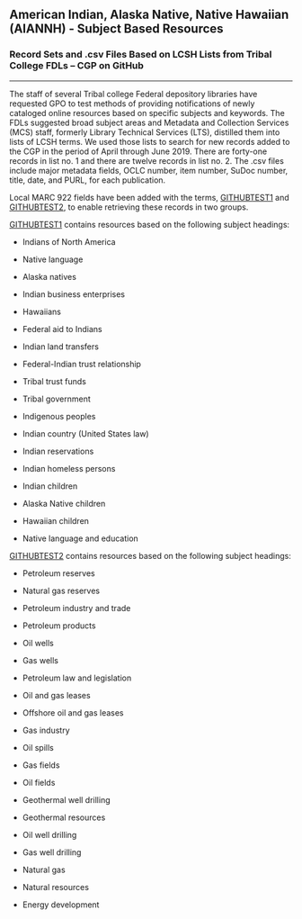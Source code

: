 ## American Indian, Alaska Native, Native Hawaiian (AIANNH) - Subject Based Resources

### Record Sets and .csv Files Based on LCSH Lists from Tribal College FDLs – CGP on GitHub
-----------

The staff of several Tribal college Federal depository libraries have requested GPO to test methods of providing notifications of newly cataloged online resources based on specific subjects and keywords. The FDLs suggested broad subject areas and Metadata and Collection Services (MCS) staff, formerly Library Technical Services (LTS), distilled them into lists of LCSH terms. We used those lists to search for new records added to the CGP in the period of April through June 2019. There are forty-one records in list no. 1 and there are twelve records in list no. 2. The .csv files include major metadata fields, OCLC number, item number, SuDoc number, title, date, and PURL, for each publication.

Local MARC 922 fields have been added with the terms, [GITHUBTEST1](https://catalog.gpo.gov/F/?func=find-c&ccl_term=wlts%3Dgithubtest1&x=0&y=0) and [GITHUBTEST2](https://catalog.gpo.gov/F/?func=find-c&ccl_term=wlts%3Dgithubtest2&x=0&y=0), to enable retrieving these records in two groups. 

[GITHUBTEST1](https://catalog.gpo.gov/F/?func=find-c&ccl_term=wlts%3Dgithubtest1&x=0&y=0) contains resources based on the following subject headings:

- Indians of North America

- Native language

- Alaska natives

- Indian business enterprises

- Hawaiians

- Federal aid to Indians

- Indian land transfers

- Federal-Indian trust relationship

- Tribal trust funds

- Tribal government

- Indigenous peoples

- Indian country (United States law)

- Indian reservations

- Indian homeless persons

- Indian children

- Alaska Native children

- Hawaiian children

- Native language and education

[GITHUBTEST2](https://catalog.gpo.gov/F/?func=find-c&ccl_term=wlts%3Dgithubtest2&x=0&y=0) contains resources based on the following subject headings:

- Petroleum reserves

- Natural gas reserves

- Petroleum industry and trade

- Petroleum products

- Oil wells

- Gas wells

- Petroleum law and legislation

- Oil and gas leases

- Offshore oil and gas leases

- Gas industry

- Oil spills

- Gas fields

- Oil fields

- Geothermal well drilling

- Geothermal resources

- Oil well drilling

- Gas well drilling

- Natural gas

- Natural resources

- Energy development
